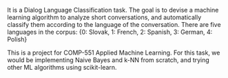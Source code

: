 It is a Dialog Language Classification task. The goal is to devise a machine learning algorithm to analyze short conversations, and automatically classify them according to the language of the conversation. There are five languages in the corpus: {0: Slovak, 1: French, 2: Spanish, 3: German, 4: Polish}

This is a project for COMP-551 Applied Machine Learning. For this task, we would be implementing Naive Bayes and k-NN from scratch, and trying other ML algorithms using scikit-learn.
